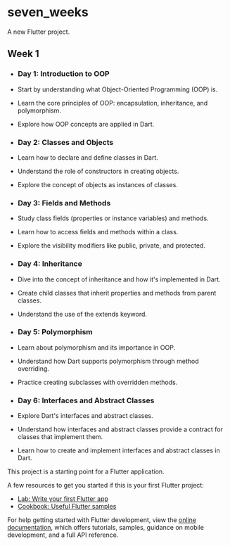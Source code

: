 # seven_weeks

A new Flutter project.

## Week 1


- ### Day 1: Introduction to OOP

- Start by understanding what Object-Oriented Programming (OOP) is.
- Learn the core principles of OOP: encapsulation, inheritance, and polymorphism.
- Explore how OOP concepts are applied in Dart.

- ### Day 2: Classes and Objects

- Learn how to declare and define classes in Dart.
- Understand the role of constructors in creating objects.
- Explore the concept of objects as instances of classes.

- ### Day 3: Fields and Methods

- Study class fields (properties or instance variables) and methods.
- Learn how to access fields and methods within a class.
- Explore the visibility modifiers like public, private, and protected.

- ### Day 4: Inheritance

- Dive into the concept of inheritance and how it's implemented in Dart.
- Create child classes that inherit properties and methods from parent classes.
- Understand the use of the extends keyword.

- ### **Day 5: Polymorphism**

- Learn about polymorphism and its importance in OOP.
- Understand how Dart supports polymorphism through method overriding.
- Practice creating subclasses with overridden methods.

- ### **Day 6: Interfaces and Abstract Classes**

- Explore Dart's interfaces and abstract classes.
- Understand how interfaces and abstract classes provide a contract for classes that implement them.
- Learn how to create and implement interfaces and abstract classes in Dart.











This project is a starting point for a Flutter application.

A few resources to get you started if this is your first Flutter project:

- [Lab: Write your first Flutter app](https://docs.flutter.dev/get-started/codelab)
- [Cookbook: Useful Flutter samples](https://docs.flutter.dev/cookbook)

For help getting started with Flutter development, view the
[online documentation](https://docs.flutter.dev/), which offers tutorials,
samples, guidance on mobile development, and a full API reference.

